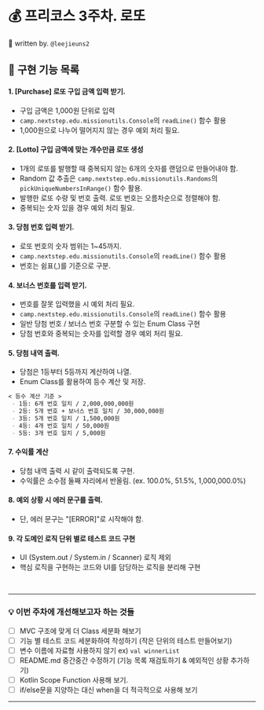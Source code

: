 # 💰 프리코스 3주차. 로또

📌 written by. `@leejieuns2`

## 🚀 구현 기능 목록

#### 1. [Purchase] 로또 구입 금액 입력 받기.
- 구입 금액은 1,000원 단위로 입력
- `camp.nextstep.edu.missionutils.Console`의 `readLine()` 함수 활용
- 1,000원으로 나누어 떨어지지 않는 경우 예외 처리 필요.

#### 2. [Lotto] 구입 금액에 맞는 개수만큼 로또 생성
- 1개의 로또를 발행할 때 중복되지 않는 6개의 숫자를 랜덤으로 만들어내야 함.
- Random 값 추출은 `camp.nextstep.edu.missionutils.Randoms`의 `pickUniqueNumbersInRange()` 함수 활용.
- 발행한 로또 수량 및 번호 출력. 로또 번호는 오름차순으로 정렬해야 함.
- 중복되는 숫자 있을 경우 예외 처리 필요.

#### 3. 당첨 번호 입력 받기.
- 로또 번호의 숫자 범위는 1~45까지.
- `camp.nextstep.edu.missionutils.Console`의 `readLine()` 함수 활용
- 번호는 쉼표(,)를 기준으로 구분.

#### 4. 보너스 번호를 입력 받기.
- 번호를 잘못 입력했을 시 예외 처리 필요.
- `camp.nextstep.edu.missionutils.Console`의 `readLine()` 함수 활용
- 일반 당첨 번호 / 보너스 번호 구분할 수 있는 Enum Class 구현
- 당첨 번호와 중복되는 숫자를 입력할 경우 예외 처리 필요.

#### 5. 당첨 내역 출력.
- 당첨은 1등부터 5등까지 계산하여 나열.
- Enum Class를 활용하여 등수 계산 및 저장.
```markdown
< 등수 계산 기준 >
 - 1등: 6개 번호 일치 / 2,000,000,000원
 - 2등: 5개 번호 + 보너스 번호 일치 / 30,000,000원
 - 3등: 5개 번호 일치 / 1,500,000원
 - 4등: 4개 번호 일치 / 50,000원
 - 5등: 3개 번호 일치 / 5,000원
 ```

#### 7. 수익률 계산
- 당첨 내역 출력 시 같이 출력되도록 구현.
- 수익률은 소수점 둘째 자리에서 반올림. (ex. 100.0%, 51.5%, 1,000,000.0%)

#### 8. 예외 상황 시 에러 문구를 출력.
- 단, 에러 문구는 "[ERROR]"로 시작해야 함.

#### 9. 각 도메인 로직 단위 별로 테스트 코드 구현
- UI (System.out / System.in / Scanner) 로직 제외
- 핵심 로직을 구현하는 코드와 UI를 담당하는 로직을 분리해 구현

<br>

---
### 💡 이번 주차에 개선해보고자 하는 것들

- [ ] MVC 구조에 맞게 더 Class 세분화 해보기
- [ ] 기능 별 테스트 코드 세분화하여 작성하기 (작은 단위의 테스트 만들어보기)
- [ ] 변수 이름에 자료형 사용하지 않기 ex) `val winnerList`
- [ ] README.md 중간중간 수정하기 (기능 목록 재검토하기 & 예외적인 상황 추가하기)
- [ ] Kotlin Scope Function 사용해 보기.
- [ ] if/else문을 지양하는 대신 when을 더 적극적으로 사용해 보기
---
